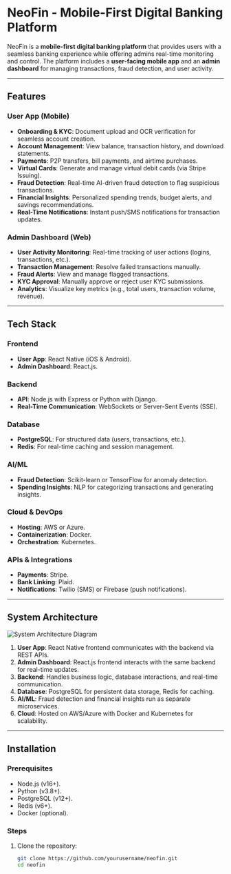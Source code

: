 # NeoFin - Mobile-First Digital Banking Platform

<!--![NeoFin Logo](https://via.placeholder.com/150)  Replace with your logo -->

NeoFin is a **mobile-first digital banking platform** that provides users with a seamless banking experience while offering admins real-time monitoring and control. The platform includes a **user-facing mobile app** and an **admin dashboard** for managing transactions, fraud detection, and user activity.

---

## **Features**

### **User App (Mobile)**  
- **Onboarding & KYC**: Document upload and OCR verification for seamless account creation.  
- **Account Management**: View balance, transaction history, and download statements.  
- **Payments**: P2P transfers, bill payments, and airtime purchases.  
- **Virtual Cards**: Generate and manage virtual debit cards (via Stripe Issuing).  
- **Fraud Detection**: Real-time AI-driven fraud detection to flag suspicious transactions.  
- **Financial Insights**: Personalized spending trends, budget alerts, and savings recommendations.  
- **Real-Time Notifications**: Instant push/SMS notifications for transaction updates.  

### **Admin Dashboard (Web)**  
- **User Activity Monitoring**: Real-time tracking of user actions (logins, transactions, etc.).  
- **Transaction Management**: Resolve failed transactions manually.  
- **Fraud Alerts**: View and manage flagged transactions.  
- **KYC Approval**: Manually approve or reject user KYC submissions.  
- **Analytics**: Visualize key metrics (e.g., total users, transaction volume, revenue).  

---

## **Tech Stack**

### **Frontend**  
- **User App**: React Native (iOS & Android).  
- **Admin Dashboard**: React.js.  

### **Backend**  
- **API**: Node.js with Express or Python with Django.  
- **Real-Time Communication**: WebSockets or Server-Sent Events (SSE).  

### **Database**  
- **PostgreSQL**: For structured data (users, transactions, etc.).  
- **Redis**: For real-time caching and session management.  

### **AI/ML**  
- **Fraud Detection**: Scikit-learn or TensorFlow for anomaly detection.  
- **Spending Insights**: NLP for categorizing transactions and generating insights.  

### **Cloud & DevOps**  
- **Hosting**: AWS or Azure.  
- **Containerization**: Docker.  
- **Orchestration**: Kubernetes.  

### **APIs & Integrations**  
- **Payments**: Stripe.  
- **Bank Linking**: Plaid.  
- **Notifications**: Twilio (SMS) or Firebase (push notifications).  

---

## **System Architecture**

![System Architecture Diagram](https://via.placeholder.com/600x400) <!-- Replace with your architecture diagram -->

1. **User App**: React Native frontend communicates with the backend via REST APIs.  
2. **Admin Dashboard**: React.js frontend interacts with the same backend for real-time updates.  
3. **Backend**: Handles business logic, database interactions, and real-time communication.  
4. **Database**: PostgreSQL for persistent data storage, Redis for caching.  
5. **AI/ML**: Fraud detection and financial insights run as separate microservices.  
6. **Cloud**: Hosted on AWS/Azure with Docker and Kubernetes for scalability.  

---

## **Installation**

### **Prerequisites**  
- Node.js (v16+).  
- Python (v3.8+).  
- PostgreSQL (v12+).  
- Redis (v6+).  
- Docker (optional).  

### **Steps**  
1. Clone the repository:  
   ```bash
   git clone https://github.com/yourusername/neofin.git
   cd neofin
